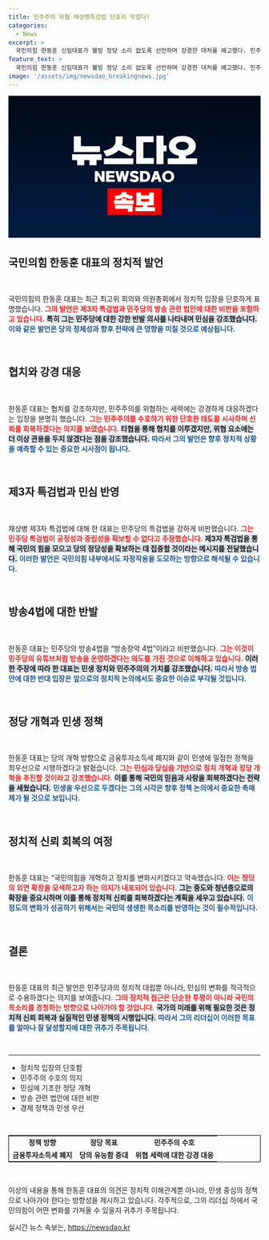 ```yaml
---
title: 민주주의 위협 채상병특검법 단호히 막겠다!
categories:
  - News
excerpt: >
  국민의힘 한동훈 신임대표가 웰빙 정당 소리 없도록 선언하며 강경한 대처를 예고했다. 민주당의 방송4법을 비판하며 민주주의 위협에 맞서 단호히 대응하겠다는 의지를 밝혔다. 국민의 눈높이에 맞춘 민생 정치 실현을 강조하며 야당과의 협치 기조 속에서도 강력한 정치 행보를 다짐했다.
feature_text: >
  국민의힘 한동훈 신임대표가 웰빙 정당 소리 없도록 선언하며 강경한 대처를 예고했다. 민주당의 방송4법을 비판하며 민주주의 위협에 맞서 단호히 대응하겠다는 의지를 밝혔다. 국민의 눈높이에 맞춘 민생 정치 실현을 강조하며 야당과의 협치 기조 속에서도 강력한 정치 행보를 다짐했다.
image: '/assets/img/newsdao_breakingnews.jpg'
---
```


<p><img src="/assets/img/newsdao_breakingnews.jpg" alt="cryptoinkorea 속보" /></p>

<h2 data-ke-size="size26">국민의힘 한동훈 대표의 정치적 발언</h2> 

<p data-ke-size="size16">&nbsp;</p> 

<p>국민의힘의 한동훈 대표는 최근 최고위 회의와 의원총회에서 정치적 입장을 단호하게 표명했습니다. <b><span style="color: #ee2323;">그의 발언은 제3자 특검법과 민주당의 방송 관련 법안에 대한 비판을 포함하고 있습니다.</span></b> <b><span style="background-color: #21538527;">특히 그는 민주당에 대한 강한 반발 의사를 나타내며 민심을 강조했습니다.</span></b> <b><span style="color: #1a5490;">이와 같은 발언은 당의 정체성과 향후 전략에 큰 영향을 미칠 것으로 예상됩니다.</span></b> </p>

<p data-ke-size="size16">&nbsp;</p> 

<h2 data-ke-size="size26">협치와 강경 대응</h2> 

<p data-ke-size="size16">&nbsp;</p> 

<p>한동훈 대표는 협치를 강조하지만, 민주주의를 위협하는 세력에는 강경하게 대응하겠다는 입장을 분명히 했습니다. <b><span style="color: #ee2323;">그는 민주주의를 수호하기 위한 단호한 태도를 시사하며 신뢰를 회복하겠다는 의지를 보였습니다.</span></b> <b><span style="background-color: #21538527;">타협을 통해 협치를 이루겠지만, 위협 요소에는 더 이상 관용을 두지 않겠다는 점을 강조했습니다.</span></b> <b><span style="color: #1a5490;">따라서 그의 발언은 향후 정치적 상황을 예측할 수 있는 중요한 시사점이 됩니다.</span></b> </p>

<p data-ke-size="size16">&nbsp;</p> 

<h2 data-ke-size="size26">제3자 특검법과 민심 반영</h2> 

<p data-ke-size="size16">&nbsp;</p> 

<p>채상병 제3자 특검법에 대해 한 대표는 민주당의 특검법을 강하게 비판했습니다. <b><span style="color: #ee2323;">그는 민주당 특검법이 공정성과 중립성을 확보할 수 없다고 주장했습니다.</span></b> <b><span style="background-color: #21538527;">제3자 특검법을 통해 국민의 힘을 모으고 당의 정당성을 확보하는 데 집중할 것이라는 메시지를 전달했습니다.</span></b> <b><span style="color: #1a5490;">이러한 발언은 국민의힘 내부에서도 자정작용을 도모하는 방향으로 해석될 수 있습니다.</span></b> </p>

<p data-ke-size="size16">&nbsp;</p> 

<h2 data-ke-size="size26">방송4법에 대한 반발</h2> 

<p data-ke-size="size16">&nbsp;</p> 

<p>한동훈 대표는 민주당의 방송4법을 “방송장악 4법”이라고 비판했습니다. <b><span style="color: #ee2323;">그는 이것이 민주당의 유튜브처럼 방송을 운영하겠다는 의도를 가진 것으로 이해하고 있습니다.</span></b> <b><span style="background-color: #21538527;">이러한 주장에 따라 한 대표는 민생 정치와 민주주의의 가치를 강조했습니다.</span></b> <b><span style="color: #1a5490;">따라서 방송 법안에 대한 반대 입장은 앞으로의 정치적 논의에서도 중요한 이슈로 부각될 것입니다.</span></b> </p>

<p data-ke-size="size16">&nbsp;</p> 

<h2 data-ke-size="size26">정당 개혁과 민생 정책</h2> 

<p data-ke-size="size16">&nbsp;</p> 

<p>한동훈 대표는 당의 개혁 방향으로 금융투자소득세 폐지와 같이 민생에 밀접한 정책을 최우선으로 시행하겠다고 밝혔습니다. <b><span style="color: #ee2323;">그는 민심과 당심을 기반으로 정치 개혁과 정당 개혁을 추진할 것이라고 강조했습니다.</span></b> <b><span style="background-color: #21538527;">이를 통해 국민의 믿음과 사랑을 회복하겠다는 전략을 세웠습니다.</span></b> <b><span style="color: #1a5490;">민생을 우선으로 두겠다는 그의 시각은 향후 정책 논의에서 중요한 촉매제가 될 것으로 보입니다.</span></b> </p>

<p data-ke-size="size16">&nbsp;</p> 

<h2 data-ke-size="size26">정치적 신뢰 회복의 여정</h2> 

<p data-ke-size="size16">&nbsp;</p> 

<p>한동훈 대표는 “국민의힘을 개혁하고 정치를 변화시키겠다고 약속했습니다. <b><span style="color: #ee2323;">이는 정당의 외연 확장을 모색하고자 하는 의지가 내포되어 있습니다.</span></b> <b><span style="background-color: #21538527;">그는 중도와 청년층으로의 확장을 중요시하며 이를 통해 정치적 신뢰를 회복하겠다는 계획을 세우고 있습니다.</span></b> <b><span style="color: #1a5490;">이 정도의 변화가 성공하기 위해서는 국민의 생생한 목소리를 반영하는 것이 필수적입니다.</span></b> </p>

<p data-ke-size="size16">&nbsp;</p> 

<h2 data-ke-size="size26">결론</h2> 

<p data-ke-size="size16">&nbsp;</p> 

<p>한동훈 대표의 최근 발언은 민주당과의 정치적 대립뿐 아니라, 민심의 변화를 적극적으로 수용하겠다는 의지를 보여줍니다. <b><span style="color: #ee2323;">그의 정치적 접근은 단순한 투쟁이 아니라 국민의 목소리를 경청하는 방향으로 나아가야 할 것입니다.</span></b> <b><span style="background-color: #21538527;"> 국가의 미래를 위해 필요한 것은 정치적 신뢰 회복과 실질적인 민생 정책의 시행입니다.</span></b> <b><span style="color: #1a5490;">따라서 그의 리더십이 이러한 목표를 얼마나 잘 달성할지에 대한 귀추가 주목됩니다.</span></b> </p>

<p data-ke-size="size16">&nbsp;</p> 

<hr> 

<ul> 
<li>정치적 입장의 단호함</li> 
<li>민주주의 수호의 의지</li> 
<li>민심에 기초한 정당 개혁</li> 
<li>방송 관련 법안에 대한 비판</li>
<li>경제 정책과 민생 우선</li>
</ul> 

<p data-ke-size="size16">&nbsp;</p> 

<table style="border: 1px solid black; width: 100%; table-layout: fixed;"> 
<tr> 
<td style="text-align: center; height: 17px;"><b>정책 방향</b></td> 
<td style="text-align: center; height: 17px;"><b>정당 목표</b></td> 
<td style="text-align: center; height: 17px;"><b>민주주의 수호</b></td>
</tr> 
<tr> 
<td style="text-align: center; height: 17px;"><b>금융투자소득세 폐지</b></td> 
<td style="text-align: center; height: 17px;"><b>당의 유능함 증대</b></td> 
<td style="text-align: center; height: 17px;"><b>위협 세력에 대한 강경 대응</b></td>
</tr> 
</table> 

<p data-ke-size="size16">&nbsp;</p> 

<p>이상의 내용을 통해 한동훈 대표의 의견은 정치적 이해관계뿐 아니라, 민생 중심의 정책으로 나아가야 한다는 방향성을 제시하고 있습니다. 각주적으로, 그의 리더십 하에서 국민의힘이 어떤 변화를 가져올 수 있을지 귀추가 주목됩니다.</p>
실시간 뉴스 속보는, <a href="https://newsdao.kr" rel="dofollow">https://newsdao.kr</a>


